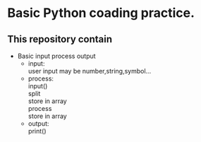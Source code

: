 # Basic Python coading practice.
## This repository contain 
* Basic input process output<br>
     * input:<br>
     user input may be number,string,symbol...<br>
     * process:<br>
     input()<br>
     split<br>
     store in array<br>
     process<br>
     store in array<br>
     * output:<br>
     print()
     
